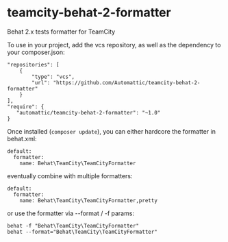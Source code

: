teamcity-behat-2-formatter
========================

Behat 2.x tests formatter for TeamCity

To use in your project, add the vcs repository, as well as the dependency to your composer.json:

```
"repositories": [
    {
        "type": "vcs",
        "url": "https://github.com/Automattic/teamcity-behat-2-formatter"
    }
],
"require": {
   "automattic/teamcity-behat-2-formatter": "~1.0"
}
```

Once installed (`composer update`), you can either hardcore the formatter in behat.xml:

```
default:
  formatter:
    name: Behat\TeamCity\TeamCityFormatter
```

eventually combine with multiple formatters:

```
default:
  formatter:
    name: Behat\TeamCity\TeamCityFormatter,pretty
```

or use the formatter via --format / -f params:

```
behat -f "Behat\TeamCity\TeamCityFormatter"
behat --format="Behat\TeamCity\TeamCityFormatter"
```
